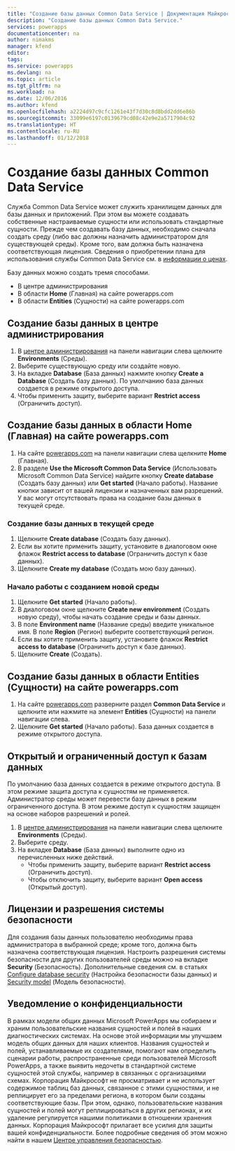 ```yaml
---
title: "Создание базы данных Common Data Service | Документация Майкрософт"
description: "Создание базы данных Common Data Service."
services: powerapps
documentationcenter: na
author: nimakms
manager: kfend
editor: 
tags: 
ms.service: powerapps
ms.devlang: na
ms.topic: article
ms.tgt_pltfrm: na
ms.workload: na
ms.date: 12/06/2016
ms.author: kfend
ms.openlocfilehash: a2224d97c9cfc1261e43f7d30c8d8bdd2dd6e86b
ms.sourcegitcommit: 33099e6197c0139679cd08c42e9e2a5717904c92
ms.translationtype: HT
ms.contentlocale: ru-RU
ms.lasthandoff: 01/12/2018
---
```

# <a name="create-a-common-data-service-database"></a>Создание базы данных Common Data Service
Служба Common Data Service может служить хранилищем данных для базы данных и приложений. При этом вы можете создавать собственные настраиваемые сущности или использовать стандартные сущности. Прежде чем создавать базу данных, необходимо сначала создать среду (либо вас должны назначить администратором для существующей среды). Кроме того, вам должна быть назначена соответствующая лицензия. Сведения о приобретении плана для использования службы Common Data Service см. в [информации о ценах](pricing-billing-skus.md).

Базу данных можно создать тремя способами.

* В центре администрирования
* В области **Home** (Главная) на сайте powerapps.com
* В области **Entities** (Сущности) на сайте powerapps.com

## <a name="create-a-database-in-the-admin-center"></a>Создание базы данных в центре администрирования
1. В [центре администрирования](https://admin.powerapps.com) на панели навигации слева щелкните **Environments** (Среды).
2. Выберите существующую среду или создайте новую.
3. На вкладке **Database** (База данных) нажмите кнопку **Create a Database** (Создать базу данных). По умолчанию база данных создается в режиме открытого доступа.
4. Чтобы применить защиту, выберите вариант **Restrict access** (Ограничить доступ).

## <a name="create-a-database-in-the-home-pane-of-powerappscom"></a>Создание базы данных в области Home (Главная) на сайте powerapps.com
1. На сайте [powerapps.com](https://web.powerapps.com) на панели навигации слева щелкните **Home** (Главная).
2. В разделе **Use the Microsoft Common Data Service** (Использовать Microsoft Common Data Service) найдите кнопку **Create database** (Создать базу данных) или **Get started** (Начало работы). Название кнопки зависит от вашей лицензии и назначенных вам разрешений. У вас могут отсутствовать права на создание базы данных в текущей среде.

### <a name="create-database-in-current-environnmet"></a>Создание базы данных в текущей среде
1. Щелкните **Create database** (Создать базу данных).
2. Если вы хотите применить защиту, установите в диалоговом окне флажок **Restrict access to database** (Ограничить доступ к базе данных).
3. Щелкните **Create my database** (Создать мою базу данных).

### <a name="get-started-by-creating-a-new-environment"></a>Начало работы с созданием новой среды
1. Щелкните **Get started** (Начало работы).
2. В диалоговом окне щелкните **Create new environment** (Создать новую среду), чтобы начать создание среды и базы данных.
3. В поле **Environment name** (Название среды) введите уникальное имя. В поле **Region** (Регион) выберите соответствующий регион.
4. Если вы хотите применить защиту, установите флажок **Restrict access to database** (Ограничить доступ к базе данных).
5. Щелкните **Create** (Создать).

## <a name="create-a-database-in-the-entities-pane-of-powerappscom"></a>Создание базы данных в области Entities (Сущности) на сайте powerapps.com
1. На сайте [powerapps.com](https://web.powerapps.com) разверните раздел **Common Data Service** и щелкните или нажмите на элемент **Entities** (Сущности) на панели навигации слева.
2. Щелкните **Get started** (Начало работы). База данных создается в режиме открытого доступа.

## <a name="open-and-restricted-databases"></a>Открытый и ограниченный доступ к базам данных
По умолчанию база данных создается в режиме открытого доступа. В этом режиме защита доступа к сущностям не применяется. Администратор среды может перевести базу данных в режим ограниченного доступа. В этом режиме доступ к сущностям защищен на основе наборов разрешений и ролей.

1. В [центре администрирования](https://admin.powerapps.com) на панели навигации слева щелкните **Environments** (Среды).
2. Выберите среду.
3. На вкладке **Database** (База данных) выполните одно из перечисленных ниже действий.
   * Чтобы применить защиту, выберите вариант **Restrict access** (Ограничить доступ).
   * Чтобы отключить защиту, выберите вариант **Open access** (Открытый доступ).

## <a name="license-and-security-permissions"></a>Лицензии и разрешения системы безопасности
Для создания базы данных пользователю необходимы права администратора в выбранной среде; кроме того, должна быть назначена соответствующая лицензия. Настроить разрешения системы безопасности для других пользователей среды можно на вкладке **Security** (Безопасность). Дополнительные сведения см. в статьях [Configure database security](database-security.md) (Настройка безопасности базы данных) и [Security model](https://docs.microsoft.com/en-us/common-data-service/entity-reference/security-model) (Модель безопасности).

## <a name="privacy-notice"></a>Уведомление о конфиденциальности
В рамках модели общих данных Microsoft PowerApps мы собираем и храним пользовательские названия сущностей и полей в наших диагностических системах.  На основе этой информации мы улучшаем модель общих данных для наших клиентов. Названия сущностей и полей, устанавливаемые их создателями, помогают нам определить сценарии работы, распространенные среди пользователей Microsoft PowerApps, а также выявить недочеты в стандартной системе сущностей этой службы, например в связанных с организациями схемах. Корпорация Майкрософт не просматривает и не использует содержимое таблиц баз данных, связанное с этими сущностями, и не реплицирует его за пределами региона, в котором были созданы соответствующие базы. При этом, однако, пользовательские названия сущностей и полей могут реплицироваться в других регионах, и их удаление регулируется нашими политиками в отношении хранения данных. Корпорация Майкрософт прилагает все усилия для защиты вашей конфиденциальности. Более подробные сведения об этом можно найти в нашем [Центре управления безопасностью](https://www.microsoft.com/trustcenter/Privacy/default.aspx).

